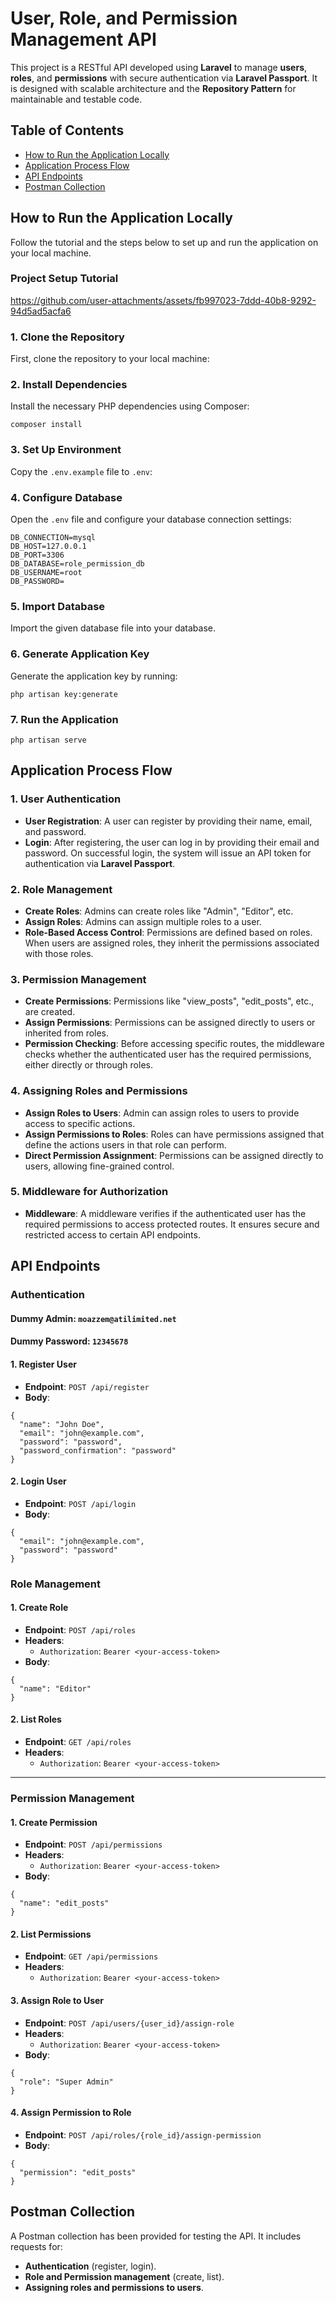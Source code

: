 # User, Role, and Permission Management API

This project is a RESTful API developed using **Laravel** to manage **users**, **roles**, and **permissions** with secure authentication via **Laravel Passport**. It is designed with scalable architecture and the **Repository Pattern** for maintainable and testable code.

## Table of Contents
- [How to Run the Application Locally](#how-to-run-the-application-locally)
- [Application Process Flow](#application-process-flow)
- [API Endpoints](#api-endpoints)
- [Postman Collection](#postman-collection)

## How to Run the Application Locally

Follow the tutorial and the steps below to set up and run the application on your local machine.

### Project Setup Tutorial
https://github.com/user-attachments/assets/fb997023-7ddd-40b8-9292-94d5ad5acfa6

### 1. Clone the Repository
First, clone the repository to your local machine:




### 2. Install Dependencies
Install the necessary PHP dependencies using Composer:

```
composer install
```
### 3. Set Up Environment
Copy the `.env.example` file to `.env`:



### 4. Configure Database
Open the `.env` file and configure your database connection settings:

```
DB_CONNECTION=mysql
DB_HOST=127.0.0.1
DB_PORT=3306
DB_DATABASE=role_permission_db
DB_USERNAME=root
DB_PASSWORD=
```

### 5. Import Database
Import the given database file into your database.

### 6. Generate Application Key
Generate the application key by running:

```
php artisan key:generate
```




### 7. Run the Application
```
php artisan serve
```



## Application Process Flow

### 1. User Authentication
- **User Registration**: A user can register by providing their name, email, and password.
- **Login**: After registering, the user can log in by providing their email and password. On successful login, the system will issue an API token for authentication via **Laravel Passport**.

### 2. Role Management
- **Create Roles**: Admins can create roles like "Admin", "Editor", etc.
- **Assign Roles**: Admins can assign multiple roles to a user.
- **Role-Based Access Control**: Permissions are defined based on roles. When users are assigned roles, they inherit the permissions associated with those roles.

### 3. Permission Management
- **Create Permissions**: Permissions like "view_posts", "edit_posts", etc., are created.
- **Assign Permissions**: Permissions can be assigned directly to users or inherited from roles.
- **Permission Checking**: Before accessing specific routes, the middleware checks whether the authenticated user has the required permissions, either directly or through roles.

### 4. Assigning Roles and Permissions
- **Assign Roles to Users**: Admin can assign roles to users to provide access to specific actions.
- **Assign Permissions to Roles**: Roles can have permissions assigned that define the actions users in that role can perform.
- **Direct Permission Assignment**: Permissions can be assigned directly to users, allowing fine-grained control.

### 5. Middleware for Authorization
- **Middleware**: A middleware verifies if the authenticated user has the required permissions to access protected routes. It ensures secure and restricted access to certain API endpoints.

## API Endpoints

### Authentication

#### Dummy Admin: `moazzem@atilimited.net`
#### Dummy Password: `12345678`

#### 1. Register User
- **Endpoint**: `POST /api/register`
- **Body**:

```
{
  "name": "John Doe",
  "email": "john@example.com",
  "password": "password",
  "password_confirmation": "password"
}
```


#### 2. Login User
- **Endpoint**: `POST /api/login`
- **Body**:

```
{
  "email": "john@example.com",
  "password": "password"
}
```
### Role Management

#### 1. Create Role
- **Endpoint**: `POST /api/roles`
- **Headers**:
  - `Authorization`: `Bearer <your-access-token>`
- **Body**:

```
{
  "name": "Editor"
}
```
#### 2. List Roles
- **Endpoint**: `GET /api/roles`
- **Headers**:
  - `Authorization`: `Bearer <your-access-token>`

---

### Permission Management

#### 1. Create Permission
- **Endpoint**: `POST /api/permissions`
- **Headers**:
  - `Authorization`: `Bearer <your-access-token>`
- **Body**:

```
{
  "name": "edit_posts"
}
```

#### 2. List Permissions
- **Endpoint**: `GET /api/permissions`
- **Headers**:
  - `Authorization`: `Bearer <your-access-token>`


#### 3. Assign Role to User
- **Endpoint**: `POST /api/users/{user_id}/assign-role`
- **Headers**:
  - `Authorization`: `Bearer <your-access-token>`
- **Body**:
```
{
  "role": "Super Admin"
}
```

#### 4. Assign Permission to Role
- **Endpoint**: `POST /api/roles/{role_id}/assign-permission`
- **Body**:

```
{
  "permission": "edit_posts"
}
```
## Postman Collection

A Postman collection has been provided for testing the API. It includes requests for:

- **Authentication** (register, login).
- **Role and Permission management** (create, list).
- **Assigning roles and permissions to users**.